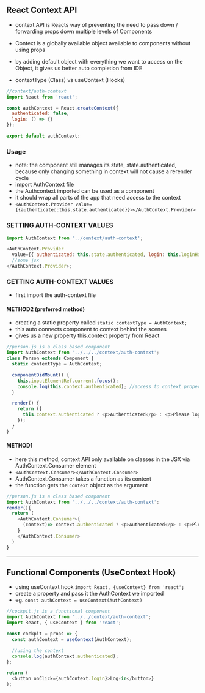 ## React Context API

- context API is Reacts way of preventing the need to pass down / forwarding props down multiple levels of Components
- Context is a globally available object available to components without using props
- by adding default object with everything we want to access on the Object, it gives us better auto completion from IDE

- contextType (Class) vs useContext (Hooks)

```js
//context/auth-context
import React from 'react';

const authContext = React.createContext({
  authenticated: false,
  login: () => {}
});

export default authContext;
```

### Usage

- note: the component still manages its state, state.authenticated, because only changing something in context will not cause a rerender cycle
- import AuthContext file
- the Authcontext imported can be used as a component
- it should wrap all parts of the app that need access to the context
- `<AuthContext.Provider value={{authenticated:this.state.authenticated}}></AuthContext.Provider>`

### SETTING AUTH-CONTEXT VALUES

```js
import AuthContext from '../context/auth-context';

<AuthContext.Provider
  value={{ authenticated: this.state.authenticated, login: this.loginHandler }}>
  //some jsx
</AuthContext.Provider>;
```

### GETTING AUTH-CONTEXT VALUES

- first import the auth-context file

#### METHOD2 (preferred method)

- creating a static property called `static contextType = AuthContext;`
- this auto connects component to context behind the scenes
- gives us a new property this.context property from React

```js
//person.js is a class based component
import AuthContext from '../../../context/auth-context';
class Person extends Component {
  static contextType = AuthContext;

  componentDidMount() {
    this.inputElementRef.current.focus();
    console.log(this.context.authenticated); //access to context property
  }

  render() {
    return ({
      this.context.authenticated ? <p>Authenticated</p> : <p>Please log in</p>
    });
  }
}
```

#### METHOD1

- here this method, context API only available on classes in the JSX via AuthContext.Consumer element
- `<AuthContext.Consumer></AuthContext.Consumer>`
- AuthContext.Consumer takes a function as its content
- the function gets the `context` object as the argument

```js
//person.js is a class based component
import AuthContext from '../../../context/auth-context';
render(){
  return (
    <AuthContext.Consumer>{
      (context)=> context.authenticated ? <p>Authenticated</p> : <p>Please log in</p>
    }
    </AuthContext.Consumer>
  )
}
```

---

## Functional Components (UseContext Hook)

- using useContext hook `import React, {useContext} from 'react';`
- create a property and pass it the AuthContext we imported
- eg. `const authContext = useContext(AuthContext)`

```js
//cockpit.js is a functional component
import AuthContext from '../../context/auth-context';
import React, { useContext } from 'react';

const cockpit = props => {
  const authContext = useContext(AuthContext);

  //using the context
  console.log(authContext.authenticated);
};

return (
  <button onClick={authContext.login}>Log-in</button>}
);
```
